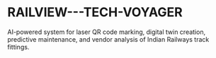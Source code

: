# RAILVIEW---TECH-VOYAGER
AI-powered system for laser QR code marking, digital twin creation, predictive maintenance, and vendor analysis of Indian Railways track fittings.
